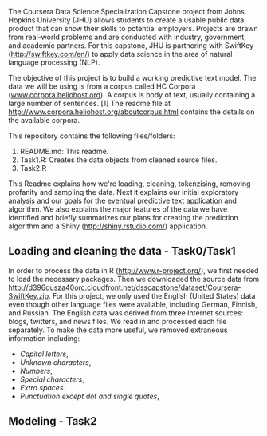 The Coursera Data Science Specialization Capstone project from Johns Hopkins University (JHU) allows students to create a usable public data product that can show their skills to potential employers. Projects are drawn from real-world problems and are conducted with industry, government, and academic partners. For this capstone, JHU is partnering with SwiftKey (http://swiftkey.com/en/) to apply data science in the area of natural language processing (NLP).

The objective of this project is to build a working predictive text model. The data we will be using is from a corpus called HC Corpora (www.corpora.heliohost.org). A corpus is body of text, usually containing a large number of sentences. 
[1] The readme file at http://www.corpora.heliohost.org/aboutcorpus.html contains the details on the available corpora.


This repository contains the following files/folders:

1. README.md: This readme.
2. Task1.R: Creates the data objects from cleaned source files.
3. Task2.R


This Readme explains how we're loading, cleaning, tokenzising, removing profanity and sampling the data. Next it explains our initial exploratory analysis and our goals for the eventual predictive text application and algorithm. We also explains the major features of the data we have identified and briefly summarizes our plans for creating the prediction algorithm and a Shiny (http://shiny.rstudio.com/) application.

## Loading and cleaning the data - Task0/Task1
In order to process the data in R (http://www.r-project.org/), we first needed to load the necessary packages. Then we downloaded the source data from http://d396qusza40orc.cloudfront.net/dsscapstone/dataset/Coursera-SwiftKey.zip. For this project, we only used the English (United States) data even though other language files were available, including German, Finnish, and Russian.
The English data was derived from three Internet sources: blogs, twitters, and news files. We read in and processed each file separately. To make the data more useful, we removed extraneous information including:
- *Capital letters*,
- *Unknown characters*,
- *Numbers*,
- *Special characters*, 
- *Extra spaces*.
- *Punctuation except dot and single quotes*,

## Modeling - Task2
